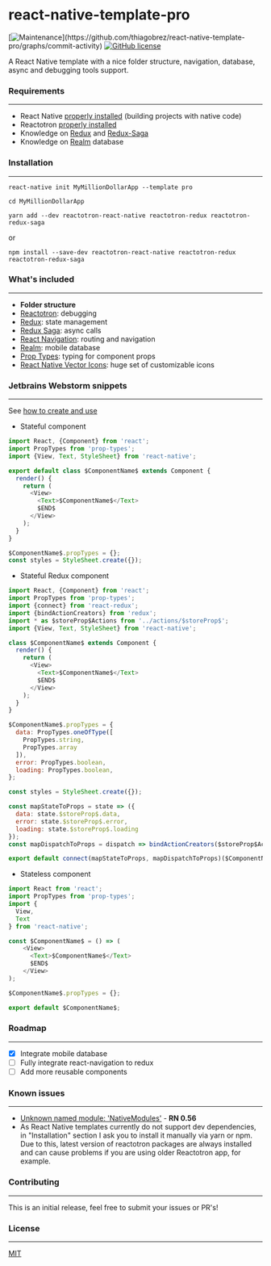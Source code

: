 # react-native-template-pro

[![Maintenance](https://img.shields.io/badge/Maintained%3F-yes-green.svg?)](https://github.com/thiagobrez/react-native-template-pro/graphs/commit-activity)
[![GitHub license](https://img.shields.io/github/license/thiagobrez/react-native-template-pro.svg)](https://github.com/thiagobrez/react-native-template-pro/blob/master/LICENSE)

A React Native template with a nice folder structure, navigation, database, async and debugging tools support.

### Requirements

---

* React Native [properly installed](https://facebook.github.io/react-native/docs/getting-started.html) (building projects with native code)
* Reactotron [properly installed](https://github.com/infinitered/reactotron/blob/master/docs/installing.md)
* Knowledge on [Redux](https://redux.js.org/) and [Redux-Saga](https://github.com/redux-saga/redux-saga)
* Knowledge on [Realm](https://realm.io/docs/javascript/latest) database

### Installation

---

`react-native init MyMillionDollarApp --template pro`

`cd MyMillionDollarApp`

`yarn add --dev reactotron-react-native reactotron-redux reactotron-redux-saga`

or

`npm install --save-dev reactotron-react-native reactotron-redux reactotron-redux-saga`

### What's included

---

* **Folder structure**
* [Reactotron](https://github.com/infinitered/reactotron): debugging
* [Redux](https://redux.js.org/): state management
* [Redux Saga](https://github.com/redux-saga/redux-saga): async calls
* [React Navigation](https://reactnavigation.org/): routing and navigation
* [Realm](https://realm.io/docs/javascript/latest): mobile database
* [Prop Types](https://www.npmjs.com/package/prop-types): typing for component props
* [React Native Vector Icons](https://github.com/oblador/react-native-vector-icons): huge set of customizable icons

### Jetbrains Webstorm snippets

---

See [how to create and use](https://blog.jetbrains.com/webstorm/2018/01/using-and-creating-code-snippets/)
* Stateful component
```javascript
import React, {Component} from 'react';
import PropTypes from 'prop-types';
import {View, Text, StyleSheet} from 'react-native';

export default class $ComponentName$ extends Component {
  render() {
    return (
      <View>
        <Text>$ComponentName$</Text>
        $END$
      </View>
    );
  }
}

$ComponentName$.propTypes = {};
const styles = StyleSheet.create({});
```

* Stateful Redux component
```javascript
import React, {Component} from 'react';
import PropTypes from 'prop-types';
import {connect} from 'react-redux';
import {bindActionCreators} from 'redux';
import * as $storeProp$Actions from '../actions/$storeProp$';
import {View, Text, StyleSheet} from 'react-native';

class $ComponentName$ extends Component {
  render() {
    return (
      <View>
        <Text>$ComponentName$</Text>
        $END$
      </View>
    );
  }
}

$ComponentName$.propTypes = {
  data: PropTypes.oneOfType([
    PropTypes.string,
    PropTypes.array
  ]),
  error: PropTypes.boolean,
  loading: PropTypes.boolean,
};

const styles = StyleSheet.create({});

const mapStateToProps = state => ({
  data: state.$storeProp$.data,
  error: state.$storeProp$.error,
  loading: state.$storeProp$.loading
});
const mapDispatchToProps = dispatch => bindActionCreators($storeProp$Actions, dispatch);

export default connect(mapStateToProps, mapDispatchToProps)($ComponentName$);
```

* Stateless component
```javascript
import React from 'react';
import PropTypes from 'prop-types';
import {
  View,
  Text
} from 'react-native';

const $ComponentName$ = () => (
    <View>
      <Text>$ComponentName$</Text>
      $END$
    </View>
);

$ComponentName$.propTypes = {};

export default $ComponentName$;
```

### Roadmap

---

- [x] Integrate mobile database
- [ ] Fully integrate react-navigation to redux
- [ ] Add more reusable components

### Known issues

---

* [Unknown named module: 'NativeModules'](https://github.com/infinitered/reactotron/issues/724) - **RN 0.56**
* As React Native templates currently do not support dev dependencies, in "Installation" section I ask you to install it manually via yarn or npm. Due to this, latest version of reactotron packages are always installed and can cause problems if you are using older Reactotron app, for example.

### Contributing

---

This is an initial release, feel free to submit your issues or PR's!

### License

---

[MIT](https://github.com/thiagobrez/react-native-template-pro/blob/master/LICENSE)